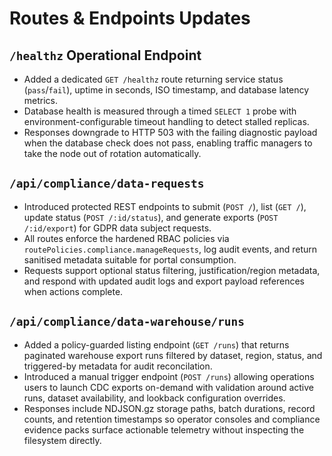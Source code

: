 # Routes & Endpoints Updates

## `/healthz` Operational Endpoint
- Added a dedicated `GET /healthz` route returning service status (`pass`/`fail`), uptime in seconds, ISO timestamp, and database latency metrics.
- Database health is measured through a timed `SELECT 1` probe with environment-configurable timeout handling to detect stalled replicas.
- Responses downgrade to HTTP 503 with the failing diagnostic payload when the database check does not pass, enabling traffic managers to take the node out of rotation automatically.

## `/api/compliance/data-requests`
- Introduced protected REST endpoints to submit (`POST /`), list (`GET /`), update status (`POST /:id/status`), and generate exports (`POST /:id/export`) for GDPR data subject requests.
- All routes enforce the hardened RBAC policies via `routePolicies.compliance.manageRequests`, log audit events, and return sanitised metadata suitable for portal consumption.
- Requests support optional status filtering, justification/region metadata, and respond with updated audit logs and export payload references when actions complete.

## `/api/compliance/data-warehouse/runs`
- Added a policy-guarded listing endpoint (`GET /runs`) that returns paginated warehouse export runs filtered by dataset, region, status, and triggered-by metadata for audit reconcilation.
- Introduced a manual trigger endpoint (`POST /runs`) allowing operations users to launch CDC exports on-demand with validation around active runs, dataset availability, and lookback configuration overrides.
- Responses include NDJSON.gz storage paths, batch durations, record counts, and retention timestamps so operator consoles and compliance evidence packs surface actionable telemetry without inspecting the filesystem directly.
